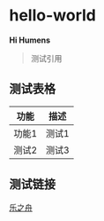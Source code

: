 # hello-world

**Hi Humens**  

> 测试引用

## 测试表格 
|  功能 |  描述 |
|-------|-------|
| 功能1 | 测试1 |
| 测试2 | 测试3 |

## 测试链接
[乐之舟](https://www.zhihu.com/search?type=content&q=%E4%B9%90%E4%B9%8B%E8%88%9F)



